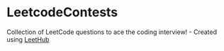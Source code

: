 # LeetcodeContests
Collection of LeetCode questions to ace the coding interview! - Created using [LeetHub](https://github.com/QasimWani/LeetHub)

